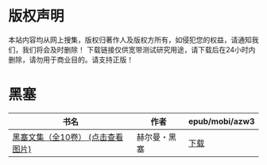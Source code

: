 # 版权声明

本站内容均从网上搜集，版权归著作人及版权方所有，如侵犯您的权益，请通知我们，我们将会及时删除！ 下载链接仅供宽带测试研究用途，请下载后在24小时内删除，请勿用于商业目的。请支持正版！

# 黑塞

| 书名 | 作者 | epub/mobi/azw3 |
| --- | --- | --- |
| [黑塞文集（全10卷） (点击查看图片)](https://www.dushupai.com/attachment/2024/06/08/cf5c920995f41760.jpg) | 赫尔曼・黑塞 | [下载](https://url89.ctfile.com/f/31084289-1357051813-4fbe8f?p=8866) |
